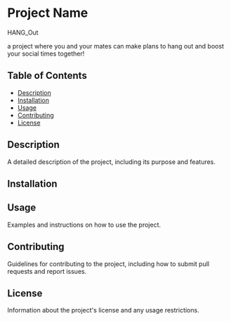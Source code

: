 # Project Name
HANG_Out

a project where you and your mates can make plans to hang out and boost your social times together!

## Table of Contents

- [Description](#description)
- [Installation](#installation)
- [Usage](#usage)
- [Contributing](#contributing)
- [License](#license)

## Description

A detailed description of the project, including its purpose and features.

## Installation

<!-- run git clone https://github.com/capnmav77/dbmsProjectProto.git -->
<!-- and then just install the required dependencies -->
<!-- run : streamlit run Home.py -->

## Usage

Examples and instructions on how to use the project.

## Contributing

Guidelines for contributing to the project, including how to submit pull requests and report issues.

## License

Information about the project's license and any usage restrictions.
